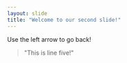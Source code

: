 ```yaml
---
layout: slide
title: "Welcome to our second slide!"
---
```

Use the left arrow to go back!
> "This is line five!"

